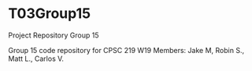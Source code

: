 # T03Group15
Project Repository Group 15

Group 15 code repository for CPSC 219 W19
Members: Jake M, Robin S., Matt L., Carlos V.
